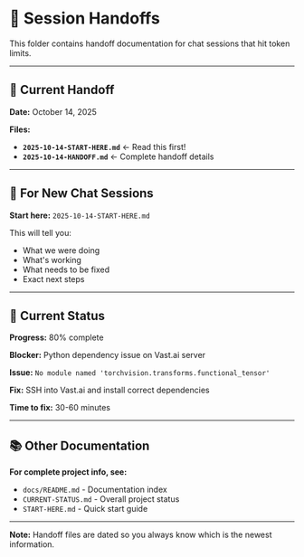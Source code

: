 # 🔄 Session Handoffs

This folder contains handoff documentation for chat sessions that hit token limits.

---

## 📅 **Current Handoff**

**Date:** October 14, 2025

**Files:**
- **`2025-10-14-START-HERE.md`** ← Read this first!
- **`2025-10-14-HANDOFF.md`** ← Complete handoff details

---

## 📖 **For New Chat Sessions**

**Start here:** `2025-10-14-START-HERE.md`

This will tell you:
- What we were doing
- What's working
- What needs to be fixed
- Exact next steps

---

## 🎯 **Current Status**

**Progress:** 80% complete

**Blocker:** Python dependency issue on Vast.ai server

**Issue:** `No module named 'torchvision.transforms.functional_tensor'`

**Fix:** SSH into Vast.ai and install correct dependencies

**Time to fix:** 30-60 minutes

---

## 📚 **Other Documentation**

**For complete project info, see:**
- `docs/README.md` - Documentation index
- `CURRENT-STATUS.md` - Overall project status
- `START-HERE.md` - Quick start guide

---

**Note:** Handoff files are dated so you always know which is the newest information.






